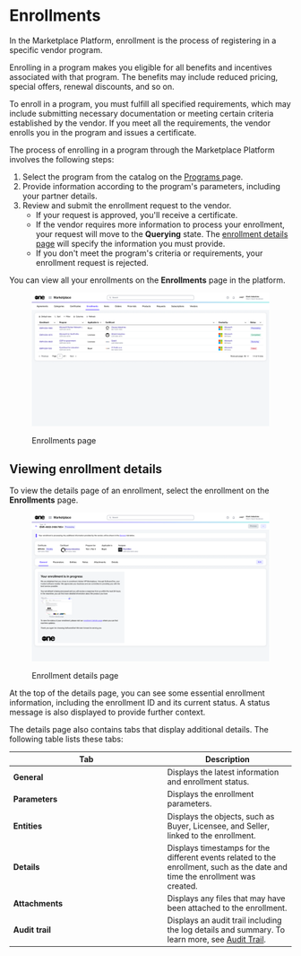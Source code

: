 # Enrollments

In the Marketplace Platform, enrollment is the process of registering in a specific vendor program.&#x20;

Enrolling in a program makes you eligible for all benefits and incentives associated with that program. The benefits may include reduced pricing, special offers, renewal discounts, and so on.

To enroll in a program, you must fulfill all specified requirements, which may include submitting necessary documentation or meeting certain criteria established by the vendor. If you meet all the requirements, the vendor enrolls you in the program and issues a certificate.&#x20;

The process of enrolling in a program through the Marketplace Platform involves the following steps:

1. Select the program from the catalog on the [Programs ](../programs.md)page.
2. Provide information according to the program's parameters, including your partner details.&#x20;
3. Review and submit the enrollment request to the vendor.&#x20;
   * If your request is approved, you'll receive a certificate.
   * If the vendor requires more information to process your enrollment, your request will move to the **Querying** state. The [enrollment details page](./#subscription-details) will specify the information you must provide.
   * If you don't meet the program's criteria or requirements, your enrollment request is rejected.

You can view all your enrollments on the **Enrollments** page in the platform.

<figure><img src="../../../.gitbook/assets/enrollments_interface.png" alt=""><figcaption><p>Enrollments page</p></figcaption></figure>

## Viewing enrollment details <a href="#subscription-details" id="subscription-details"></a>

To view the details page of an enrollment, select the enrollment on the **Enrollments** page.

<figure><img src="../../../.gitbook/assets/enrollments_details_page.png" alt=""><figcaption><p>Enrollment details page</p></figcaption></figure>

At the top of the details page, you can see some essential enrollment information, including the enrollment ID and its current status. A status message is also displayed to provide further context.

The details page also contains tabs that display additional details. The following table lists these tabs:

<table><thead><tr><th width="261">Tab</th><th>Description</th></tr></thead><tbody><tr><td><strong>General</strong></td><td>Displays the latest information and enrollment status. </td></tr><tr><td><strong>Parameters</strong></td><td>Displays the enrollment parameters.</td></tr><tr><td><strong>Entities</strong> </td><td>Displays the objects, such as Buyer, Licensee, and Seller, linked to the enrollment. </td></tr><tr><td><strong>Details</strong></td><td>Displays timestamps for the different events related to the enrollment, such as the date and time the enrollment was created.</td></tr><tr><td><strong>Attachments</strong></td><td>Displays any files that may have been attached to the enrollment.</td></tr><tr><td><strong>Audit trail</strong></td><td>Displays an audit trail including the log details and summary. To learn more, see <a href="https://docs.platform.softwareone.com/modules-and-features/settings/audit-trail">Audit Trail</a>.</td></tr></tbody></table>
